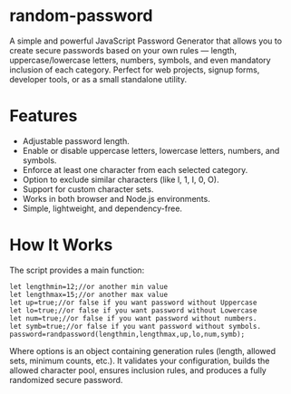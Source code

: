 # random-password
A simple and powerful JavaScript Password Generator that allows you to create secure passwords based on your own rules — length, uppercase/lowercase letters, numbers, symbols, and even mandatory inclusion of each category.
Perfect for web projects, signup forms, developer tools, or as a small standalone utility.
# Features
- Adjustable password length.
- Enable or disable uppercase letters, lowercase letters, numbers, and symbols.
- Enforce at least one character from each selected category.
- Option to exclude similar characters (like l, 1, I, 0, O).
- Support for custom character sets.
- Works in both browser and Node.js environments.
- Simple, lightweight, and dependency-free.
# How It Works
The script provides a main function:

    let lengthmin=12;//or another min value
    let lengthmax=15;//or another max value
    let up=true;//or false if you want password without Uppercase
    let lo=true;//or false if you want password without Lowercase
    let num=true;//or false if you want password without numbers.
    let symb=true;//or false if you want password without symbols.
    password=randpassword(lengthmin,lengthmax,up,lo,num,symb);

Where options is an object containing generation rules (length, allowed sets, minimum counts, etc.).
It validates your configuration, builds the allowed character pool, ensures inclusion rules, and produces a fully randomized secure password.
